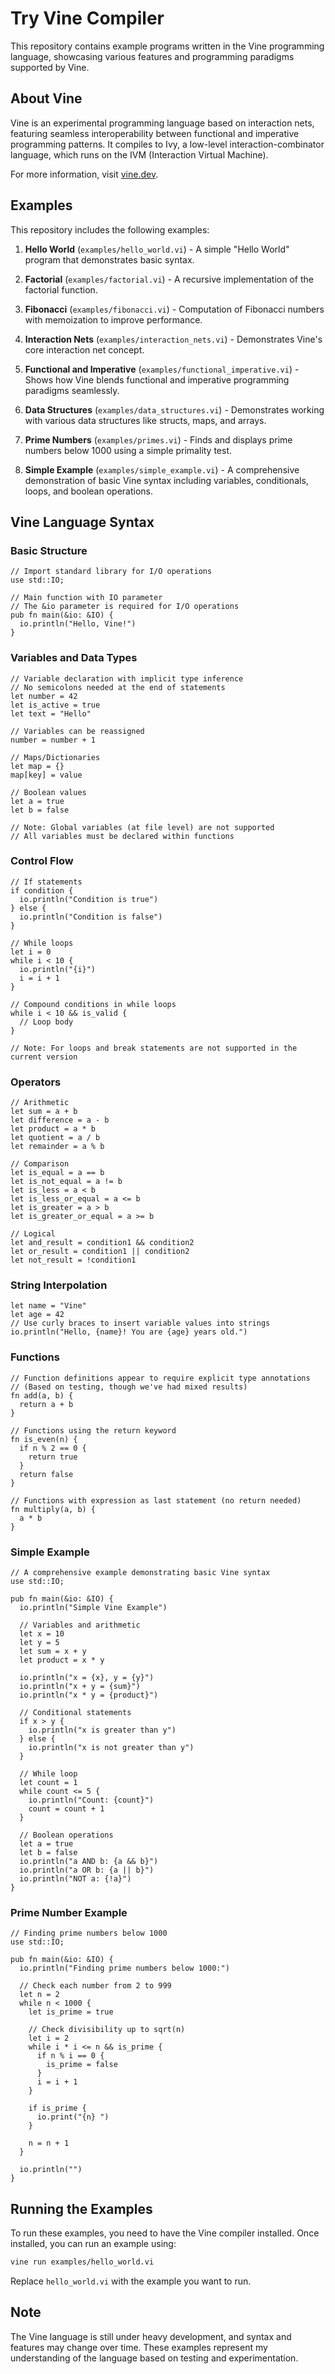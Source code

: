 # Try Vine Compiler

This repository contains example programs written in the Vine programming language, showcasing various features and programming paradigms supported by Vine.

## About Vine

Vine is an experimental programming language based on interaction nets, featuring seamless interoperability between functional and imperative programming patterns. It compiles to Ivy, a low-level interaction-combinator language, which runs on the IVM (Interaction Virtual Machine).

For more information, visit [vine.dev](https://vine.dev/).

## Examples

This repository includes the following examples:

1. **Hello World** (`examples/hello_world.vi`) - A simple "Hello World" program that demonstrates basic syntax.

2. **Factorial** (`examples/factorial.vi`) - A recursive implementation of the factorial function.

3. **Fibonacci** (`examples/fibonacci.vi`) - Computation of Fibonacci numbers with memoization to improve performance.

4. **Interaction Nets** (`examples/interaction_nets.vi`) - Demonstrates Vine's core interaction net concept.

5. **Functional and Imperative** (`examples/functional_imperative.vi`) - Shows how Vine blends functional and imperative programming paradigms seamlessly.

6. **Data Structures** (`examples/data_structures.vi`) - Demonstrates working with various data structures like structs, maps, and arrays.

7. **Prime Numbers** (`examples/primes.vi`) - Finds and displays prime numbers below 1000 using a simple primality test.

8. **Simple Example** (`examples/simple_example.vi`) - A comprehensive demonstration of basic Vine syntax including variables, conditionals, loops, and boolean operations.

## Vine Language Syntax

### Basic Structure

```vine
// Import standard library for I/O operations
use std::IO;

// Main function with IO parameter
// The &io parameter is required for I/O operations
pub fn main(&io: &IO) {
  io.println("Hello, Vine!")
}
```

### Variables and Data Types

```vine
// Variable declaration with implicit type inference
// No semicolons needed at the end of statements
let number = 42
let is_active = true
let text = "Hello"

// Variables can be reassigned
number = number + 1

// Maps/Dictionaries
let map = {}
map[key] = value

// Boolean values
let a = true
let b = false

// Note: Global variables (at file level) are not supported
// All variables must be declared within functions
```

### Control Flow

```vine
// If statements
if condition {
  io.println("Condition is true")
} else {
  io.println("Condition is false")
}

// While loops
let i = 0
while i < 10 {
  io.println("{i}")
  i = i + 1
}

// Compound conditions in while loops
while i < 10 && is_valid {
  // Loop body
}

// Note: For loops and break statements are not supported in the current version
```

### Operators

```vine
// Arithmetic
let sum = a + b
let difference = a - b
let product = a * b
let quotient = a / b
let remainder = a % b

// Comparison
let is_equal = a == b
let is_not_equal = a != b
let is_less = a < b
let is_less_or_equal = a <= b
let is_greater = a > b
let is_greater_or_equal = a >= b

// Logical
let and_result = condition1 && condition2
let or_result = condition1 || condition2
let not_result = !condition1
```

### String Interpolation

```vine
let name = "Vine"
let age = 42
// Use curly braces to insert variable values into strings
io.println("Hello, {name}! You are {age} years old.")
```

### Functions

```vine
// Function definitions appear to require explicit type annotations
// (Based on testing, though we've had mixed results)
fn add(a, b) {
  return a + b
}

// Functions using the return keyword
fn is_even(n) {
  if n % 2 == 0 {
    return true
  }
  return false
}

// Functions with expression as last statement (no return needed)
fn multiply(a, b) {
  a * b
}
```

### Simple Example

```vine
// A comprehensive example demonstrating basic Vine syntax
use std::IO;

pub fn main(&io: &IO) {
  io.println("Simple Vine Example")

  // Variables and arithmetic
  let x = 10
  let y = 5
  let sum = x + y
  let product = x * y

  io.println("x = {x}, y = {y}")
  io.println("x + y = {sum}")
  io.println("x * y = {product}")

  // Conditional statements
  if x > y {
    io.println("x is greater than y")
  } else {
    io.println("x is not greater than y")
  }

  // While loop
  let count = 1
  while count <= 5 {
    io.println("Count: {count}")
    count = count + 1
  }

  // Boolean operations
  let a = true
  let b = false
  io.println("a AND b: {a && b}")
  io.println("a OR b: {a || b}")
  io.println("NOT a: {!a}")
}
```

### Prime Number Example

```vine
// Finding prime numbers below 1000
use std::IO;

pub fn main(&io: &IO) {
  io.println("Finding prime numbers below 1000:")

  // Check each number from 2 to 999
  let n = 2
  while n < 1000 {
    let is_prime = true

    // Check divisibility up to sqrt(n)
    let i = 2
    while i * i <= n && is_prime {
      if n % i == 0 {
        is_prime = false
      }
      i = i + 1
    }

    if is_prime {
      io.print("{n} ")
    }

    n = n + 1
  }

  io.println("")
}
```

## Running the Examples

To run these examples, you need to have the Vine compiler installed. Once installed, you can run an example using:

```bash
vine run examples/hello_world.vi
```

Replace `hello_world.vi` with the example you want to run.

## Note

The Vine language is still under heavy development, and syntax and features may change over time. These examples represent my understanding of the language based on testing and experimentation.

